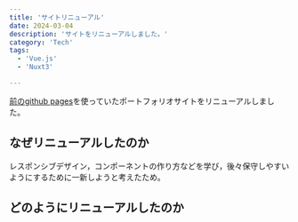 ```yaml
---
title: 'サイトリニューアル'
date: 2024-03-04
description: 'サイトをリニューアルしました。'
category: 'Tech'
tags:
  - 'Vue.js'
  - 'Nuxt3'

---
```


[前のgithub pages](https://yuyaitabashi3594.github.io/)を使っていたポートフォリオサイトをリニューアルしました。

## なぜリニューアルしたのか

レスポンシブデザイン，コンポーネントの作り方などを学び，後々保守しやすいようにするために一新しようと考えたため。

## どのようにリニューアルしたのか
